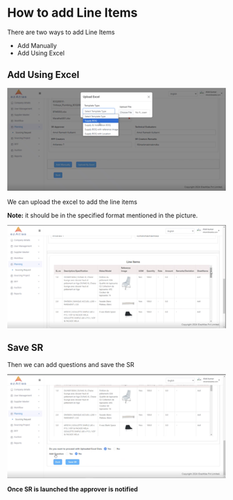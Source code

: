 # **How to add Line Items**

There are two ways to add Line Items 

- Add Manually
- Add Using Excel

## Add Using Excel

![Intro](../images/line1.png)

We can upload the excel to add the line items 

**Note:** it should be in the specified format mentioned in the picture.

![Intro](../images/liner.png)

## Save SR

Then we can add questions and save the SR

![Intro](../images/savesr.png)

**Once SR is launched the approver is notified**




